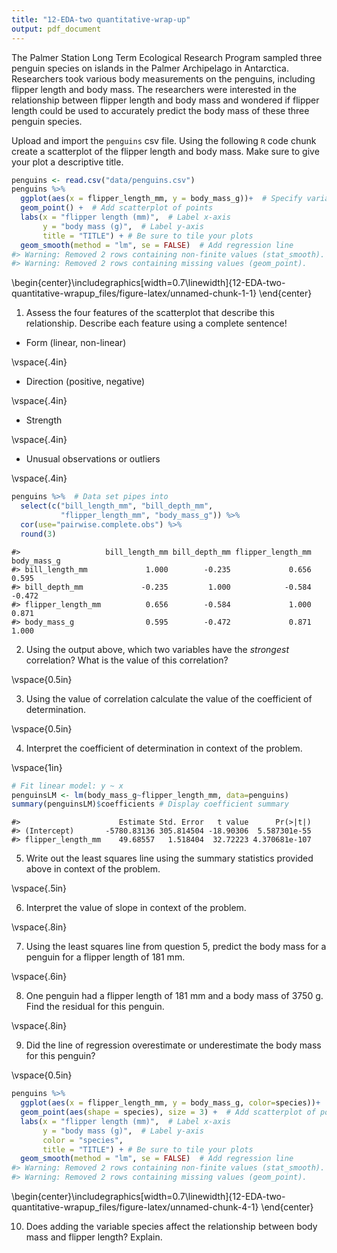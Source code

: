 ```yaml
---
title: "12-EDA-two quantitative-wrap-up"
output: pdf_document
---
```




The Palmer Station Long Term Ecological Research Program sampled three penguin species on islands in the Palmer Archipelago in Antarctica. Researchers took various body measurements on the penguins, including flipper length and body mass. The researchers were interested in the relationship between flipper length and body mass and wondered if flipper length could be used to accurately predict the body mass of these three penguin species. 

Upload and import the `penguins` csv file. Using the following `R` code chunk create a scatterplot of the flipper length and body mass.  Make sure to give your plot a descriptive title.


```r
penguins <- read.csv("data/penguins.csv")
penguins %>%
  ggplot(aes(x = flipper_length_mm, y = body_mass_g))+  # Specify variables
  geom_point() +  # Add scatterplot of points
  labs(x = "flipper length (mm)",  # Label x-axis
       y = "body mass (g)",  # Label y-axis
       title = "TITLE") + # Be sure to tile your plots
  geom_smooth(method = "lm", se = FALSE)  # Add regression line
#> Warning: Removed 2 rows containing non-finite values (stat_smooth).
#> Warning: Removed 2 rows containing missing values (geom_point).
```



\begin{center}\includegraphics[width=0.7\linewidth]{12-EDA-two-quantitative-wrapup_files/figure-latex/unnamed-chunk-1-1} \end{center}

1. Assess the four features of the scatterplot that describe this relationship. Describe each feature using a complete sentence!

* Form (linear, non-linear)

\vspace{.4in}

* Direction (positive, negative)

\vspace{.4in}

* Strength

\vspace{.4in}

* Unusual observations or outliers

\vspace{.4in}


```r
penguins %>%  # Data set pipes into
  select(c("bill_length_mm", "bill_depth_mm", 
           "flipper_length_mm", "body_mass_g")) %>%
  cor(use="pairwise.complete.obs") %>%
  round(3)
```

```
#>                   bill_length_mm bill_depth_mm flipper_length_mm body_mass_g
#> bill_length_mm             1.000        -0.235             0.656       0.595
#> bill_depth_mm             -0.235         1.000            -0.584      -0.472
#> flipper_length_mm          0.656        -0.584             1.000       0.871
#> body_mass_g                0.595        -0.472             0.871       1.000
```

2.  Using the output above, which two variables have the *strongest* correlation? What is the value of this correlation?

\vspace{0.5in}

3. Using the value of correlation calculate the value of the coefficient of determination.

\vspace{0.5in}

4. Interpret the coefficient of determination in context of the problem.

\vspace{1in}


```r
# Fit linear model: y ~ x
penguinsLM <- lm(body_mass_g~flipper_length_mm, data=penguins)
summary(penguinsLM)$coefficients # Display coefficient summary
```

```
#>                      Estimate Std. Error   t value      Pr(>|t|)
#> (Intercept)       -5780.83136 305.814504 -18.90306  5.587301e-55
#> flipper_length_mm    49.68557   1.518404  32.72223 4.370681e-107
```

5.  Write out the least squares line using the summary statistics provided above in context of the problem.

\vspace{.5in}

6. Interpret the value of slope in context of the problem.

\vspace{.8in}

7. Using the least squares line from question 5, predict the body mass for a penguin for a flipper length of 181 mm.

\vspace{.6in}

8. One penguin had a flipper length of 181 mm and a body mass of 3750 g. Find the residual for this penguin.

\vspace{.8in}

9.  Did the line of regression overestimate or underestimate the body mass for this penguin?

\vspace{0.5in}


```r
penguins %>%
  ggplot(aes(x = flipper_length_mm, y = body_mass_g, color=species))+  # Specify variables
  geom_point(aes(shape = species), size = 3) +  # Add scatterplot of points
  labs(x = "flipper length (mm)",  # Label x-axis
       y = "body mass (g)",  # Label y-axis
       color = "species",
       title = "TITLE") + # Be sure to tile your plots
  geom_smooth(method = "lm", se = FALSE)  # Add regression line
#> Warning: Removed 2 rows containing non-finite values (stat_smooth).
#> Warning: Removed 2 rows containing missing values (geom_point).
```



\begin{center}\includegraphics[width=0.7\linewidth]{12-EDA-two-quantitative-wrapup_files/figure-latex/unnamed-chunk-4-1} \end{center}

10. Does adding the variable species affect the relationship between body mass and flipper length? Explain. 
